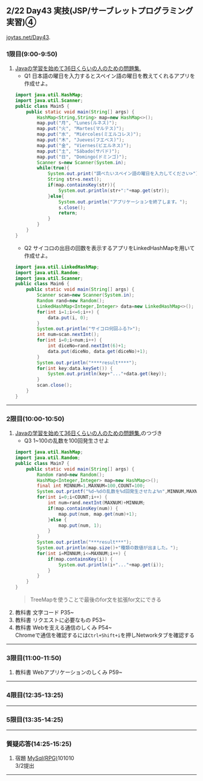 ## 2/22 Day43 実技(JSP/サーブレットプログラミング実習)④
[joytas.net/Day43](https://joytas.net/%e8%a8%93%e7%b7%b4/day43).
### 1限目(9:00-9:50)
1. [Javaの学習を始めて36日くらいの人のための問題集.](https://joytas.net/programming/java_basic_36)
	- Q1 日本語の曜日を入力するとスペイン語の曜日を教えてくれるアプリを作成せよ。
	~~~java
	import java.util.HashMap;
	import java.util.Scanner;
	public class Main5 {
		public static void main(String[] args) {
			HashMap<String,String> map=new HashMap<>();
			map.put("月", "Lunes(ルネス)");
			map.put("火", "Martes(マルテス)");
			map.put("水", "Miércoles(ミエルコレス)");
			map.put("木", "Jueves(フエベス)");
			map.put("金", "Viernes(ビエルネス)");
			map.put("土", "Sábado(サバド)");
			map.put("日", "Domingo(ドミンゴ)");
			Scanner s=new Scanner(System.in);
			while(true){
				System.out.print("調べたいスペイン語の曜日を入力してください>");
				String str=s.next();
				if(map.containsKey(str)){
					System.out.println(str+":"+map.get(str));
				}else{
					System.out.println("アプリケーションを終了します。");
					s.close();
					return;
				}
			}
		}
	}
	~~~
	- Q2 サイコロの出目の回数を表示するアプリをLinkedHashMapを用いて作成せよ。
	~~~java
	import java.util.LinkedHashMap;
	import java.util.Random;
	import java.util.Scanner;
	public class Main6 {
		public static void main(String[] args) {
			Scanner scan=new Scanner(System.in);
			Random rand=new Random();
			LinkedHashMap<Integer,Integer> data=new LinkedHashMap<>();
			for(int i=1;i<=6;i++) {
				data.put(i, 0);
			}
			System.out.println("サイコロ何回ふる?>");
			int num=scan.nextInt();
			for(int i=0;i<num;i++) {
				int diceNo=rand.nextInt(6)+1;
				data.put(diceNo, data.get(diceNo)+1);
			}
			System.out.println("****result****");
			for(int key:data.keySet()) {
				System.out.println(key+"..."+data.get(key));
			}
			scan.close();
		}
	}
	~~~
---
### 2限目(10:00-10:50)
1. [Javaの学習を始めて36日くらいの人のための問題集.](https://joytas.net/programming/java_basic_36)のつづき
	- Q3 1~100の乱数を100回発生させよ
	~~~java
	import java.util.HashMap;
	import java.util.Random;
	public class Main7 {
		public static void main(String[] args) {
			Random rand=new Random();
			HashMap<Integer,Integer> map=new HashMap<>();
			final int MINNUM=1,MAXNUM=100,COUNT=100;
			System.out.printf("%d~%dの乱数を%d回発生させたよ%n",MINNUM,MAXNUM,COUNT);
			for(int i=0;i<COUNT;i++) {
				int num=rand.nextInt(MAXNUM)+MINNUM;
				if(map.containsKey(num)) {
					map.put(num, map.get(num)+1);
				}else {
					map.put(num, 1);
				}
			}
			System.out.println("***result***");
			System.out.println(map.size()+"種類の数値が出ました。");
			for(int i=MINNUM;i<=MAXNUM;i++) {
				if(map.containsKey(i)) {
					System.out.println(i+"..."+map.get(i));
				}
			}
		}
	}
	~~~
	> TreeMapを使うことで最後のfor文を拡張for文にできる
1. 教科書 文字コード P35~
1. 教科書 リクエストに必要なもの P53~
1. 教科書 Webを支える通信のしくみ P54~  
Chromeで通信を確認するには`Ctrl+Shift+i`を押しNetworkタブを確認する
---
### 3限目(11:00-11:50)
1. 教科書 Webアプリケーションのしくみ P59~
---
### 4限目(12:35-13:25)
---
### 5限目(13:35-14:25)
---
### 質疑応答(14:25-15:25)
1. 宿題
[MySql(RPG)](https://joytas.net/programming/mysql/mysql_rpg)101010  
3/2提出
---
